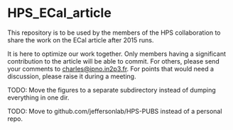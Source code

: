 # HPS_ECal_article

This repository is to be used by the members of the HPS collaboration
to share the work on the ECal article after 2015 runs.

It is here to optimize our work together. Only members having a significant
contribution to the article will be able to commit. 
For others, please send your comments to charles@ipno.in2p3.fr.
For points that would need a discussion, please raise it during a meeting.

TODO: Move the figures to a separate subdirectory instead of dumping everything in one dir.

TODO: Move to github.com/jeffersonlab/HPS-PUBS instead of a personal repo.
